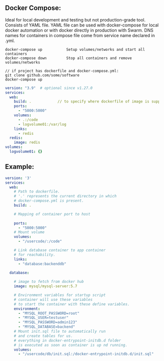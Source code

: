 ## Docker Compose:
Ideal for local development and testing but not production-grade tool. Consists of YAML file. YAML file can be used with docker-compose for local docker automation or with docker directly in production with Swarm. DNS names for containers in compose file come from service name declared in .yml.

```
docker-compose up           Setup volumes/networks and start all containers
docker-compose down         Stop all containers and remove volumes/networks

// if project has dockerfile and docker-compose.yml:
git clone github.com/some/software
docker-compose up
```

```yaml
version: "3.9"  # optional since v1.27.0
services:
  web:
    build: .            // to specify where dockerfile of image is supposed to build from
    ports:
      - "5000:5000"
    volumes:
      - .:/code
      - logvolume01:/var/log
    links:
      - redis
  redis:
    image: redis
volumes:
  logvolume01: {}
```

## Example:
```yaml
version: '3'
services:
  web:
    # Path to dockerfile.
    # '.' represents the current directory in which
    # docker-compose.yml is present.
    build: .

    # Mapping of container port to host
    
    ports:
      - "5000:5000"
    # Mount volume 
    volumes:
      - "/usercode/:/code"

    # Link database container to app container 
    # for reachability.
    links:
      - "database:backenddb"
    
  database:

    # image to fetch from docker hub
    image: mysql/mysql-server:5.7

    # Environment variables for startup script
    # container will use these variables
    # to start the container with these define variables. 
    environment:
      - "MYSQL_ROOT_PASSWORD=root"
      - "MYSQL_USER=testuser"
      - "MYSQL_PASSWORD=admin123"
      - "MYSQL_DATABASE=backend"
    # Mount init.sql file to automatically run 
    # and create tables for us.
    # everything in docker-entrypoint-initdb.d folder
    # is executed as soon as container is up nd running.
    volumes:
      - "/usercode/db/init.sql:/docker-entrypoint-initdb.d/init.sql"
    
```
